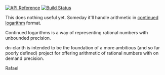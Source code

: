 [![API Reference](https://img.shields.io/badge/api-reference-blue.svg)](https://coolparadox.github.io/number-reducer/)
[![Build Status](https://travis-ci.com/coolparadox/number-reducer.svg?branch=master)](https://travis-ci.com/coolparadox/number-reducer)

This does nothing useful yet. Someday it'll handle arithmetic in [continued logarithm](https://perl.plover.com/classes/cftalk/INFO/gosper.txt) format.

Continued logarithms is a way of representing rational numbers with unbounded precision.

dn-clarith is intended to be the foundation of a more ambitious (and so far poorly defined) project for offering arithmetic of rational numbers with on demand precision.

Rafael
